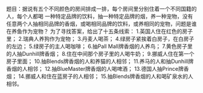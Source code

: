 题目：据说有五个不同颜色的房间排成一排，每个房间里分别住着一个不同国籍的人，每个人都喝 一种特定品牌的饮料，抽一种特定品牌的烟，养一种宠物，没有任意两个人抽相同品牌的香烟，或喝相同品牌的饮料，或养相同的宠物，问题是谁在养鱼作为宠物？ 为了寻找答案，给出了十五条线索：
1.英国人住在红色的房子里；
2.瑞典人养狗作为宠物；
3.丹麦人喝茶；
4.绿房子紧挨着白房子，在白房子的左边；
5.绿房子的主人喝咖啡；
6.抽Pall Mall牌香烟的人养鸟；
7.黄色房子里的人抽Dunhill牌香烟；
8.住在中间那个房子里的人喝牛奶；
9.挪威人住在第一个房子里面；
10.抽Blends牌香烟的人和养猫的人相邻；
11.养马的人和抽Dunhill牌香烟的人相邻；
12.抽BlueMaster牌香烟的人喝啤酒；
13.德国人抽Prince牌香烟；
14.挪威人和住在蓝房子的人相邻；
15.抽Blends牌香烟的人和喝矿泉水的人相邻。
